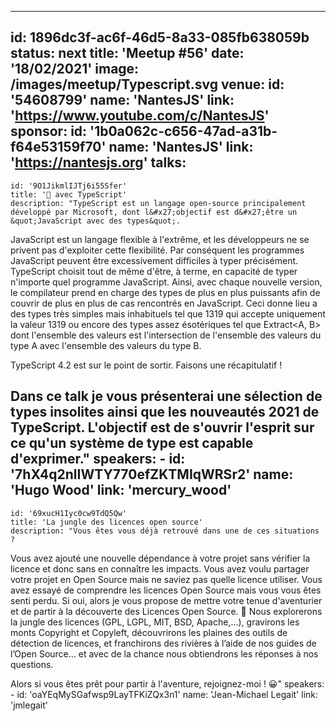 ---
id: 1896dc3f-ac6f-46d5-8a33-085fb638059b
status: next
title: 'Meetup #56'
date: '18/02/2021'
image: /images/meetup/Typescript.svg
venue:
  id: '54608799'
  name: 'NantesJS'
  link: 'https://www.youtube.com/c/NantesJS'
sponsor:
    id: '1b0a062c-c656-47ad-a31b-f64e53159f70'
    name: 'NantesJS'
    link: 'https://nantesjs.org'
talks:
  -
    id: '9O1JikmlIJTj6i55Sfer'
    title: '🤯 avec TypeScript'
    description: "TypeScript est un langage open-source principalement développé par Microsoft, dont l&#x27;objectif est d&#x27;être un &quot;JavaScript avec des types&quot;.

JavaScript est un langage flexible à l&#x27;extrême, et les développeurs ne se privent pas d&#x27;exploiter cette flexibilité. Par conséquent les programmes JavaScript peuvent être excessivement difficiles à typer précisément. TypeScript choisit tout de même d&#x27;être, à terme, en capacité de typer n&#x27;importe quel programme JavaScript. Ainsi, avec chaque nouvelle version, le compilateur prend en charge des types de plus en plus puissants afin de couvrir de plus en plus de cas rencontrés en JavaScript. Ceci donne lieu a des types très simples mais inhabituels tel que 1319 qui accepte uniquement la valeur 1319 ou encore des types assez ésotériques tel que Extract&lt;A, B&gt; dont l&#x27;ensemble des valeurs est l&#x27;intersection de l&#x27;ensemble des valeurs du type A avec l&#x27;ensemble des valeurs du type B.

TypeScript 4.2 est sur le point de sortir. Faisons une récapitulatif !

Dans ce talk je vous présenterai une sélection de types insolites ainsi que les nouveautés 2021 de TypeScript. L&#x27;objectif est de s&#x27;ouvrir l&#x27;esprit sur ce qu&#x27;un système de type est capable d&#x27;exprimer."
    speakers:
      -
          id: '7hX4q2nlIWTY770efZKTMIqWRSr2'
          name: 'Hugo Wood'
          link: 'mercury_wood'
  -
    id: '69xucH1Iyc0cw9TdQ5Qw'
    title: 'La jungle des licences open source'
    description: "Vous êtes vous déjà retrouvé dans une de ces situations ?

Vous avez ajouté une nouvelle dépendance à votre projet sans vérifier la licence et donc sans en connaître les impacts.
Vous avez voulu partager votre projet en Open Source mais ne saviez pas quelle licence utiliser.
Vous avez essayé de comprendre les licences Open Source mais vous vous êtes senti perdu.
Si oui, alors je vous propose de mettre votre tenue d'aventurier et de partir à la découverte des Licences Open Source. 🤠 Nous explorerons la jungle des licences (GPL, LGPL, MIT, BSD, Apache,...), gravirons les monts Copyright et Copyleft, découvrirons les plaines des outils de détection de licences, et franchirons des rivières à l’aide de nos guides de l’Open Source… et avec de la chance nous obtiendrons les réponses à nos questions.

Alors si vous êtes prêt pour partir à l'aventure, rejoignez-moi ! 😀"
    speakers:
      -
          id: 'oaYEqMySGafwsp9LayTFKiZQx3n1'
          name: 'Jean-Michael Legait'
          link: 'jmlegait'
